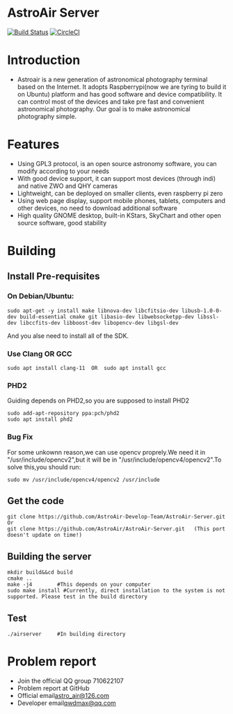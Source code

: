 AstroAir Server
===============
[![Build Status](https://app.travis-ci.com/AstroAir-Develop-Team/AstroAir-Server.svg?branch=master)](https://app.travis-ci.com/AstroAir-Develop-Team/AstroAir-Server)
[![CircleCI](https://circleci.com/gh/AstroAir-Develop-Team/AstroAir-Server/tree/master.svg?style=svg)](https://circleci.com/gh/AstroAir-Develop-Team/AstroAir-Server/tree/master)
# Introduction
- Astroair is a new generation of astronomical photography terminal based on the Internet. It adopts Raspberrypi(now we are tyring to build it on Ubuntu) platform and has good software and device compatibility. It can control most of the devices and take pre fast and convenient astronomical photography. Our goal is to make astronomical photography simple.<br>
# Features
- Using GPL3 protocol, is an open source astronomy software, you can modify according to your needs<br>
- With good device support, it can support most devices (through indi) and native ZWO and QHY cameras<br>
- Lightweight, can be deployed on smaller clients, even raspberry pi zero<br>
- Using web page display, support mobile phones, tablets, computers and other devices, no need to download additional software<br>
- High quality GNOME desktop, built-in KStars, SkyChart and other open source software, good stability<br>
# Building
## Install Pre-requisites
### On Debian/Ubuntu:
```
sudo apt-get -y install make libnova-dev libcfitsio-dev libusb-1.0-0-dev build-essential cmake git libasio-dev libwebsocketpp-dev libssl-dev libccfits-dev libboost-dev libopencv-dev libgsl-dev
```
And you alse need to install all of the SDK.
### Use Clang OR GCC
```
sudo apt install clang-11  OR  sudo apt install gcc
```
### PHD2
Guiding depends on PHD2,so you are supposed to install PHD2
```
sudo add-apt-repository ppa:pch/phd2
sudo apt install phd2
```
### Bug Fix
For some unkownn reason,we can use opencv proprely.We need it in "/usr/include/opencv2",but it will be in "/usr/include/opencv4/opencv2".To solve this,you should run:
```
sudo mv /usr/include/opencv4/opencv2 /usr/include
```

## Get the code
```
git clone https://github.com/AstroAir-Develop-Team/AstroAir-Server.git
Or
git clone https://github.com/AstroAir/AstroAir-Server.git   (This port doesn't update on time!)
```
## Building the server
```
mkdir build&&cd build 
cmake ..
make -j4        #This depends on your computer
sudo make install #Currently, direct installation to the system is not supported. Please test in the build directory
```
## Test
```
./airserver     #In building directory
```
# Problem report
- Join the official QQ group 710622107
- Problem report at GitHub
- Official email<astro_air@126.com>
- Developer email<qwdmax@qq.com>
